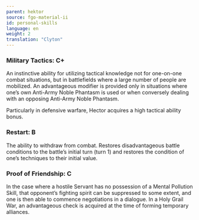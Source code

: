 ```yaml
---
parent: hektor
source: fgo-material-ii
id: personal-skills
language: en
weight: 2
translation: "Clyton"
---
```


### Military Tactics: C+

An instinctive ability for utilizing tactical knowledge not for one-on-one combat situations, but in battlefields where a large number of people are mobilized. An advantageous modifier is provided only in situations where one’s own Anti-Army Noble Phantasm is used or when conversely dealing with an opposing Anti-Army Noble Phantasm.

Particularly in defensive warfare, Hector acquires a high tactical ability bonus.

### Restart: B

The ability to withdraw from combat. Restores disadvantageous battle conditions to the battle’s initial turn (turn 1) and restores the condition of one’s techniques to their initial value.

### Proof of Friendship: C

In the case where a hostile Servant has no possession of a Mental Pollution Skill, that opponent’s fighting spirit can be suppressed to some extent, and one is then able to commence negotiations in a dialogue. In a Holy Grail War, an advantageous check is acquired at the time of forming temporary alliances.

